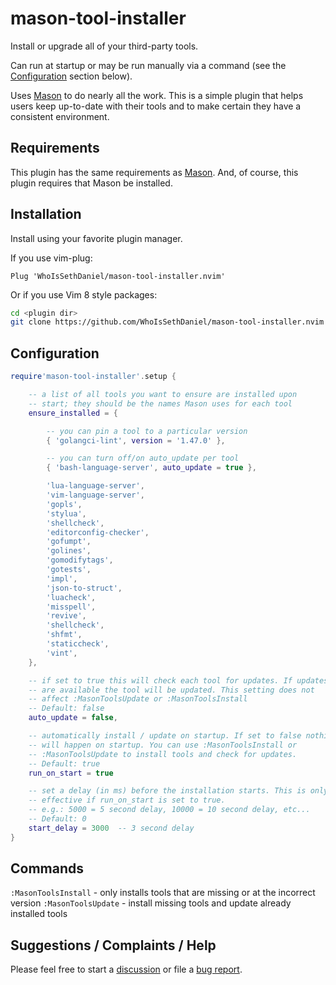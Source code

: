 # mason-tool-installer

Install or upgrade all of your third-party tools.

Can run at startup or may be run manually via a command (see the [Configuration](#configuration) section below).

Uses [Mason](https://github.com/williamboman/mason.nvim) to do nearly all the work. This is a simple plugin that
helps users keep up-to-date with their tools and to make certain they have a consistent environment.

## Requirements

This plugin has the same requirements as [Mason](https://github.com/williamboman/mason.nvim). And, of course,
this plugin requires that Mason be installed.

## Installation

Install using your favorite plugin manager.

If you use vim-plug:

```vim
Plug 'WhoIsSethDaniel/mason-tool-installer.nvim'
```

Or if you use Vim 8 style packages:

```bash
cd <plugin dir>
git clone https://github.com/WhoIsSethDaniel/mason-tool-installer.nvim
```

## Configuration

```lua
require'mason-tool-installer'.setup {

    -- a list of all tools you want to ensure are installed upon
    -- start; they should be the names Mason uses for each tool
    ensure_installed = {

        -- you can pin a tool to a particular version
        { 'golangci-lint', version = '1.47.0' },

        -- you can turn off/on auto_update per tool
        { 'bash-language-server', auto_update = true },

        'lua-language-server',
        'vim-language-server',
        'gopls',
        'stylua',
        'shellcheck',
        'editorconfig-checker',
        'gofumpt',
        'golines',
        'gomodifytags',
        'gotests',
        'impl',
        'json-to-struct',
        'luacheck',
        'misspell',
        'revive',
        'shellcheck',
        'shfmt',
        'staticcheck',
        'vint',
    },

    -- if set to true this will check each tool for updates. If updates
    -- are available the tool will be updated. This setting does not
    -- affect :MasonToolsUpdate or :MasonToolsInstall
    -- Default: false
    auto_update = false,

    -- automatically install / update on startup. If set to false nothing
    -- will happen on startup. You can use :MasonToolsInstall or
    -- :MasonToolsUpdate to install tools and check for updates.
    -- Default: true
    run_on_start = true

    -- set a delay (in ms) before the installation starts. This is only
    -- effective if run_on_start is set to true.
    -- e.g.: 5000 = 5 second delay, 10000 = 10 second delay, etc...
    -- Default: 0
    start_delay = 3000  -- 3 second delay
}
```

## Commands

`:MasonToolsInstall` - only installs tools that are missing or at the incorrect version
`:MasonToolsUpdate` - install missing tools and update already installed tools

## Suggestions / Complaints / Help

Please feel free to start a [discussion](https://github.com/WhoIsSethDaniel/mason-tool-installer.nvim/discussions) or
file a [bug report](https://github.com/WhoIsSethDaniel/mason-tool-installer.nvim/issues).
